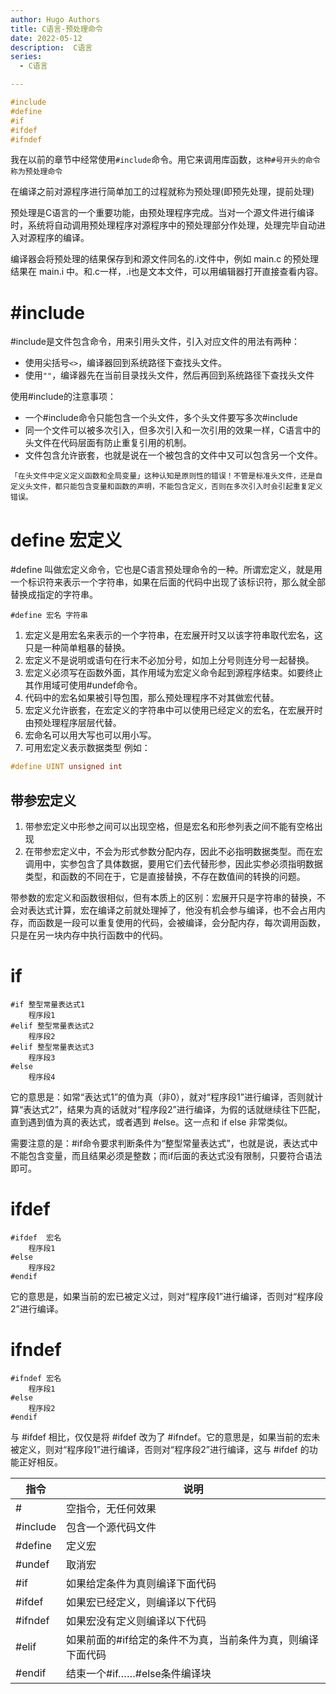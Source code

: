 ```yaml
---
author: Hugo Authors
title: C语言-预处理命令
date: 2022-05-12
description:  C语言
series:
  - C语言

---
```

```c
#include
#define
#if
#ifdef
#ifndef
```
<!--more-->
我在以前的章节中经常使用`#include`命令。用它来调用库函数，`这种#号开头的命令称为预处理命令`

在编译之前对源程序进行简单加工的过程就称为预处理(即预先处理，提前处理)

预处理是C语言的一个重要功能，由预处理程序完成。当对一个源文件进行编译时，系统将自动调用预处理程序对源程序中的预处理部分作处理，处理完毕自动进入对源程序的编译。

编译器会将预处理的结果保存到和源文件同名的.i文件中，例如 main.c 的预处理结果在 main.i 中。和.c一样，.i也是文本文件，可以用编辑器打开直接查看内容。

# #include
#include是文件包含命令，用来引用头文件，引入对应文件的用法有两种：
- 使用尖括号`<>`，编译器回到系统路径下查找头文件。
- 使用`""`，编译器先在当前目录找头文件，然后再回到系统路径下查找头文件

使用#include的注意事项：
- 一个#include命令只能包含一个头文件，多个头文件要写多次#include
- 同一个文件可以被多次引入，但多次引入和一次引用的效果一样，C语言中的头文件在代码层面有防止重复引用的机制。
- 文件包含允许嵌套，也就是说在一个被包含的文件中又可以包含另一个文件。

`「在头文件中定义定义函数和全局变量」这种认知是原则性的错误！不管是标准头文件，还是自定义头文件，都只能包含变量和函数的声明，不能包含定义，否则在多次引入时会引起重复定义错误。`

# define 宏定义
#define 叫做宏定义命令，它也是C语言预处理命令的一种。所谓宏定义，就是用一个标识符来表示一个字符串，如果在后面的代码中出现了该标识符，那么就全部替换成指定的字符串。
```
#define 宏名 字符串
```

1. 宏定义是用宏名来表示的一个字符串，在宏展开时又以该字符串取代宏名，这只是一种简单粗暴的替换。
2. 宏定义不是说明或语句在行末不必加分号，如加上分号则连分号一起替换。
3. 宏定义必须写在函数外面，其作用域为宏定义命令起到源程序结束。如要终止其作用域可使用#undef命令。
4. 代码中的宏名如果被引导包围，那么预处理程序不对其做宏代替。
5. 宏定义允许嵌套，在宏定义的字符串中可以使用已经定义的宏名，在宏展开时由预处理程序层层代替。
6. 宏命名可以用大写也可以用小写。
7. 可用宏定义表示数据类型 例如：
```c
#define UINT unsigned int
```

## 带参宏定义
1. 带参宏定义中形参之间可以出现空格，但是宏名和形参列表之间不能有空格出现
2. 在带参宏定义中，不会为形式参数分配内存，因此不必指明数据类型。而在宏调用中，实参包含了具体数据，要用它们去代替形参，因此实参必须指明数据类型，和函数的不同在于，它是直接替换，不存在数值间的转换的问题。

带参数的宏定义和函数很相似，但有本质上的区别：宏展开只是字符串的替换，不会对表达式计算，宏在编译之前就处理掉了，他没有机会参与编译，也不会占用内存，而函数是一段可以重复使用的代码，会被编译，会分配内存，每次调用函数，只是在另一块内存中执行函数中的代码。

# if
```
#if 整型常量表达式1
    程序段1
#elif 整型常量表达式2
    程序段2
#elif 整型常量表达式3
    程序段3
#else
    程序段4
```
它的意思是：如常“表达式1”的值为真（非0），就对“程序段1”进行编译，否则就计算“表达式2”，结果为真的话就对“程序段2”进行编译，为假的话就继续往下匹配，直到遇到值为真的表达式，或者遇到 #else。这一点和 if else 非常类似。

需要注意的是：#if命令要求判断条件为“整型常量表达式”，也就是说，表达式中不能包含变量，而且结果必须是整数；而if后面的表达式没有限制，只要符合语法即可。
# ifdef
```
#ifdef  宏名
    程序段1
#else
    程序段2
#endif
```
它的意思是，如果当前的宏已被定义过，则对“程序段1”进行编译，否则对“程序段2”进行编译。
# ifndef
```
#ifndef 宏名
    程序段1 
#else 
    程序段2 
#endif
```
与 #ifdef 相比，仅仅是将 #ifdef 改为了 #ifndef。它的意思是，如果当前的宏未被定义，则对“程序段1”进行编译，否则对“程序段2”进行编译，这与 #ifdef 的功能正好相反。

|指令|说明|
|-|-|
|#|空指令，无任何效果|
|#include|包含一个源代码文件|
|#define|定义宏|
|#undef|取消宏|
|#if|如果给定条件为真则编译下面代码|
|#ifdef|如果宏已经定义，则编译以下代码|
|#ifndef|如果宏没有定义则编译以下代码|
|#elif|如果前面的#if给定的条件不为真，当前条件为真，则编译下面代码|
|#endif|结束一个#if……#else条件编译块|